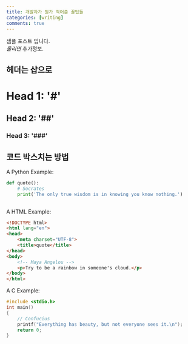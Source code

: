 ```yaml
---
title: 개발자가 뭔가 적어준 꿀팁들
categories: [writing]
comments: true
---
```


샘플 포스트 입니다.<br>
<dfn info="You can add extra information">올리면</dfn> 추가정보.

## 헤더는 샵으로

# Head 1: '#'
## Head 2: '##'
### Head 3: '###'

## 코드 박스치는 방법
A Python Example:

```python
def quote():
    # Socrates
    print('The only true wisdom is in knowing you know nothing.')
    
```
A HTML Example:

```html
<!DOCTYPE html>
<html lang="en">
<head>
    <meta charset="UTF-8">
    <title>quote</title>
</head>
<body>
    <!-- Maya Angelou -->
    <p>Try to be a rainbow in someone's cloud.</p>
</body>
</html>
```


A C Example:

```c
#include <stdio.h>
int main()
{
    // Confucius
    printf("Everything has beauty, but not everyone sees it.\n");
    return 0;
}
```


